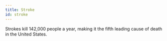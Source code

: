```yaml
---
title: Stroke
id: stroke
---
```


Strokes kill 142,000 people a year, making it the fifth leading cause of death in the United States.
